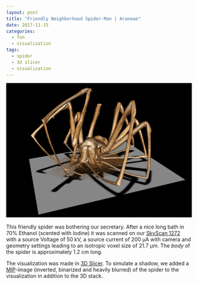 ```yaml
---
layout: post
title: "Friendly Neighborhood Spider-Man | Araneae"
date: 2017-11-15
categories:
  - fun
  - visualization
tags:
  - spider
  - 3d slicer
  - visualization
---
```


![Spider](/assets/2017/11/15/friendly-neighborhood-spiderman/Spider.png)

This friendly spider was bothering our secretary.
After a nice long bath in 70% Ethanol (scented with Iodine) it was scanned on our [SkyScan 1272](http://bruker-microct.com/products/1272.htm) with a source Voltage of 50 kV, a source current of 200 µA with camera and geometry settings leading to an isotropic voxel size of 21.7 µm.
The *body* of the spider is approximately 1.2 cm long.

The visualization was made in [3D Slicer](http://slicer.org).
To simulate a shadow, we added a [MIP](https://en.wikipedia.org/wiki/Maximum_intensity_projection)-image (inverted, binarized and heavily blurred) of the spider to the visualization in addition to the 3D stack.
